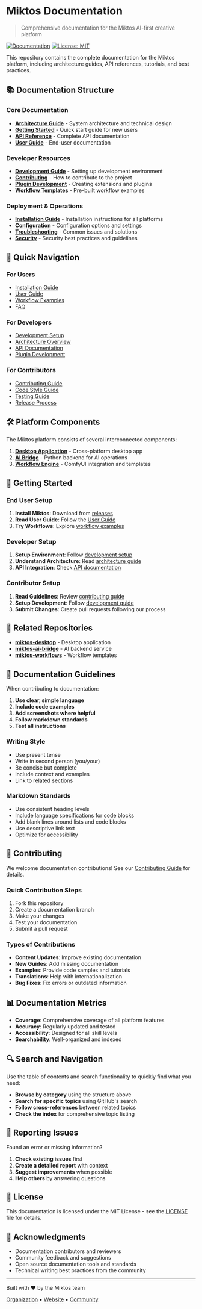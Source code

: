 # Miktos Documentation

> Comprehensive documentation for the Miktos AI-first creative platform

[![Documentation](https://img.shields.io/badge/docs-latest-blue.svg)](https://github.com/Miktos-Universe/miktos-docs)
[![License: MIT](https://img.shields.io/badge/License-MIT-yellow.svg)](https://opensource.org/licenses/MIT)

This repository contains the complete documentation for the Miktos platform, including architecture guides, API references, tutorials, and best practices.

## 📚 Documentation Structure

### Core Documentation

- **[Architecture Guide](ARCHITECTURE.md)** - System architecture and technical design
- **[Getting Started](GETTING_STARTED.md)** - Quick start guide for new users
- **[API Reference](api/)** - Complete API documentation
- **[User Guide](user-guide/)** - End-user documentation

### Developer Resources

- **[Development Guide](development/)** - Setting up development environment
- **[Contributing](CONTRIBUTING.md)** - How to contribute to the project
- **[Plugin Development](plugins/)** - Creating extensions and plugins
- **[Workflow Templates](workflows/)** - Pre-built workflow examples

### Deployment & Operations

- **[Installation Guide](installation/)** - Installation instructions for all platforms
- **[Configuration](configuration/)** - Configuration options and settings
- **[Troubleshooting](troubleshooting/)** - Common issues and solutions
- **[Security](security/)** - Security best practices and guidelines

## 🚀 Quick Navigation

### For Users

- [Installation Guide](installation/README.md)
- [User Guide](user-guide/README.md)
- [Workflow Examples](workflows/README.md)
- [FAQ](troubleshooting/FAQ.md)

### For Developers

- [Development Setup](development/setup.md)
- [Architecture Overview](ARCHITECTURE.md)
- [API Documentation](api/README.md)
- [Plugin Development](plugins/README.md)

### For Contributors

- [Contributing Guide](CONTRIBUTING.md)
- [Code Style Guide](development/code-style.md)
- [Testing Guide](development/testing.md)
- [Release Process](development/release-process.md)

## 🛠️ Platform Components

The Miktos platform consists of several interconnected components:

1. **[Desktop Application](https://github.com/Miktos-Universe/miktos-desktop)** - Cross-platform desktop app
2. **[AI Bridge](https://github.com/Miktos-Universe/miktos-ai-bridge)** - Python backend for AI operations
3. **[Workflow Engine](https://github.com/Miktos-Universe/miktos-workflows)** - ComfyUI integration and templates

## 📖 Getting Started

### End User Setup

1. **Install Miktos**: Download from [releases](https://github.com/Miktos-Universe/miktos-desktop/releases)
2. **Read User Guide**: Follow the [User Guide](user-guide/README.md)
3. **Try Workflows**: Explore [workflow examples](workflows/README.md)

### Developer Setup

1. **Setup Environment**: Follow [development setup](development/setup.md)
2. **Understand Architecture**: Read [architecture guide](ARCHITECTURE.md)
3. **API Integration**: Check [API documentation](api/README.md)

### Contributor Setup

1. **Read Guidelines**: Review [contributing guide](CONTRIBUTING.md)
2. **Setup Development**: Follow [development guide](development/README.md)
3. **Submit Changes**: Create pull requests following our process

## 🔗 Related Repositories

- **[miktos-desktop](https://github.com/Miktos-Universe/miktos-desktop)** - Desktop application
- **[miktos-ai-bridge](https://github.com/Miktos-Universe/miktos-ai-bridge)** - AI backend service
- **[miktos-workflows](https://github.com/Miktos-Universe/miktos-workflows)** - Workflow templates

## 📝 Documentation Guidelines

When contributing to documentation:

1. **Use clear, simple language**
2. **Include code examples**
3. **Add screenshots where helpful**
4. **Follow markdown standards**
5. **Test all instructions**

### Writing Style

- Use present tense
- Write in second person (you/your)
- Be concise but complete
- Include context and examples
- Link to related sections

### Markdown Standards

- Use consistent heading levels
- Include language specifications for code blocks
- Add blank lines around lists and code blocks
- Use descriptive link text
- Optimize for accessibility

## 🤝 Contributing

We welcome documentation contributions! See our [Contributing Guide](CONTRIBUTING.md) for details.

### Quick Contribution Steps

1. Fork this repository
2. Create a documentation branch
3. Make your changes
4. Test your documentation
5. Submit a pull request

### Types of Contributions

- **Content Updates**: Improve existing documentation
- **New Guides**: Add missing documentation
- **Examples**: Provide code samples and tutorials
- **Translations**: Help with internationalization
- **Bug Fixes**: Fix errors or outdated information

## 📊 Documentation Metrics

- **Coverage**: Comprehensive coverage of all platform features
- **Accuracy**: Regularly updated and tested
- **Accessibility**: Designed for all skill levels
- **Searchability**: Well-organized and indexed

## 🔍 Search and Navigation

Use the table of contents and search functionality to quickly find what you need:

- **Browse by category** using the structure above
- **Search for specific topics** using GitHub's search
- **Follow cross-references** between related topics
- **Check the index** for comprehensive topic listing

## 🐛 Reporting Issues

Found an error or missing information?

1. **Check existing issues** first
2. **Create a detailed report** with context
3. **Suggest improvements** when possible
4. **Help others** by answering questions

## 📄 License

This documentation is licensed under the MIT License - see the [LICENSE](LICENSE) file for details.

## 🙏 Acknowledgments

- Documentation contributors and reviewers
- Community feedback and suggestions
- Open source documentation tools and standards
- Technical writing best practices from the community

---

Built with ❤️ by the Miktos team

[Organization](https://github.com/Miktos-Universe) • [Website](https://miktos.com) • [Community](https://github.com/Miktos-Universe/miktos-docs/discussions)
